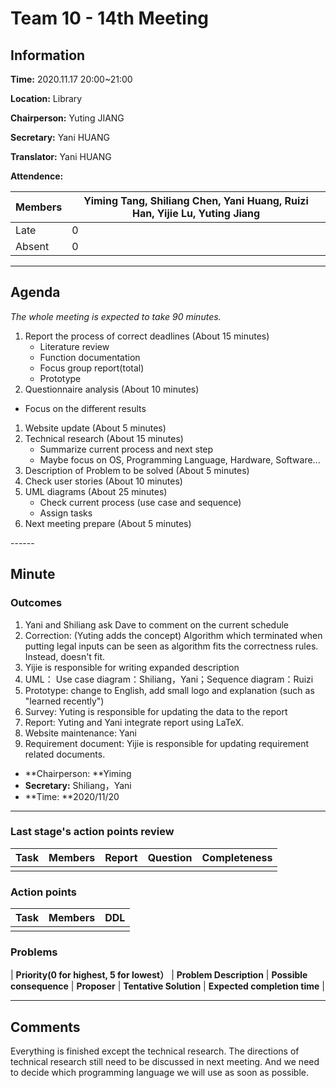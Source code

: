 # Team 10 - 14th Meeting

## Information

**Time:** 2020.11.17 20:00~21:00

**Location:** Library

**Chairperson:** Yuting JIANG

**Secretary:** Yani HUANG

**Translator:** Yani HUANG

**Attendence:**

| **Members** | **Yiming Tang, Shiliang Chen, Yani Huang, Ruizi Han, Yijie Lu, Yuting Jiang** |
| ----------- | ------------------------------------------------------------ |
| Late        | 0                                                            |
| Absent      | 0                                                            |



------

## Agenda

*The whole meeting is expected to take 90 minutes.*

1. Report the process of correct deadlines (About 15 minutes)
   - Literature review
   - Function documentation
   - Focus group report(total)
   - Prototype
2. Questionnaire analysis (About 10 minutes)

- Focus on the different results

1. Website update (About 5 minutes)
2. Technical research (About 15 minutes)
   - Summarize current process and next step
   - Maybe focus on OS, Programming Language, Hardware, Software...
3. Description of Problem to be solved (About 5 minutes)
4. Check user stories (About 10 minutes)
5. UML diagrams (About 25 minutes)
   - Check current process (use case and sequence)
   - Assign tasks
6. Next meeting prepare (About 5 minutes)


\------

## Minute

### Outcomes

1. Yani and Shiliang ask Dave to comment on the current schedule
2. Correction: (Yuting adds the concept) Algorithm which terminated when putting legal inputs can be seen as algorithm fits the correctness rules. Instead, doesn't fit.
3. Yijie is responsible for writing expanded description
4. UML： Use case diagram：Shiliang，Yani；Sequence diagram：Ruizi
5.  Prototype: change to English, add small logo and explanation (such as "learned recently")
6. Survey: Yuting is responsible for updating the data to the report
7. Report: Yuting and Yani integrate report using LaTeX.
8. Website maintenance: Yani
9. Requirement document: Yijie is responsible for updating requirement related documents.

- **Chairperson: **Yiming
- **Secretary:** Shiliang，Yani
- **Time: **2020/11/20



------

### Last stage's action points review

| **Task** | **Members** | **Report** | **Question** | **Completeness** |
| -------- | ----------- | ---------- | ------------ | ---------------- |
|          |             |            |              |                  |



### Action points

| **Task** | **Members** | **DDL** |
| -------- | ----------- | ------- |
|          |             |         |



### Problems

| **Priority(0 for highest, 5 for lowest）** | **Problem Description** | **Possible consequence** | **Proposer** | **Tentative Solution** | **Expected completion time** |



------

## Comments

Everything is finished except the technical research. The directions of technical research still need to be discussed in next meeting. And we need to decide which programming language we will use as soon as possible.
